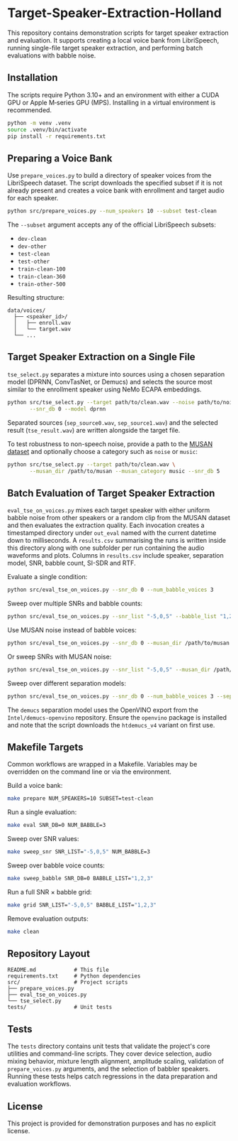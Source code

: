 # Target-Speaker-Extraction-Holland

This repository contains demonstration scripts for target speaker extraction and evaluation.
It supports creating a local voice bank from LibriSpeech, running single-file target
speaker extraction, and performing batch evaluations with babble noise.

## Installation

The scripts require Python 3.10+ and an environment with either a CUDA GPU or Apple M‑series
GPU (MPS).  Installing in a virtual environment is recommended.

```bash
python -m venv .venv
source .venv/bin/activate
pip install -r requirements.txt
```

## Preparing a Voice Bank

Use `prepare_voices.py` to build a directory of speaker voices from the LibriSpeech dataset.
The script downloads the specified subset if it is not already present and creates a voice
bank with enrollment and target audio for each speaker.

```bash
python src/prepare_voices.py --num_speakers 10 --subset test-clean
```

The `--subset` argument accepts any of the official LibriSpeech subsets:

- `dev-clean`
- `dev-other`
- `test-clean`
- `test-other`
- `train-clean-100`
- `train-clean-360`
- `train-other-500`

Resulting structure:

```
data/voices/
  ├── <speaker_id>/
  │   ├── enroll.wav
  │   └── target.wav
  └── ...
```

## Target Speaker Extraction on a Single File

`tse_select.py` separates a mixture into sources using a chosen separation model
(DPRNN, ConvTasNet, or Demucs) and selects the source most similar to the enrollment
speaker using NeMo ECAPA embeddings.

```bash
python src/tse_select.py --target path/to/clean.wav --noise path/to/noise.wav \
       --snr_db 0 --model dprnn
```

Separated sources (`sep_source0.wav`, `sep_source1.wav`) and the selected result
(`tse_result.wav`) are written alongside the target file.

To test robustness to non-speech noise, provide a path to the [MUSAN dataset](https://www.openslr.org/17)
and optionally choose a category such as `noise` or `music`:

```bash
python src/tse_select.py --target path/to/clean.wav \
       --musan_dir /path/to/musan --musan_category music --snr_db 5
```

## Batch Evaluation of Target Speaker Extraction

`eval_tse_on_voices.py` mixes each target speaker with either uniform babble noise from
other speakers or a random clip from the MUSAN dataset and then evaluates the extraction
quality. Each
invocation creates a timestamped directory under `out_eval` named with the
current datetime down to milliseconds. A `results.csv` summarising the runs is
written inside this directory along with one subfolder per run containing the
audio waveforms and plots. Columns in `results.csv` include speaker,
separation model, SNR, babble count, SI-SDR and RTF.

Evaluate a single condition:

```bash
python src/eval_tse_on_voices.py --snr_db 0 --num_babble_voices 3
```

Sweep over multiple SNRs and babble counts:

```bash
python src/eval_tse_on_voices.py --snr_list "-5,0,5" --babble_list "1,2,3"
```

Use MUSAN noise instead of babble voices:

```bash
python src/eval_tse_on_voices.py --snr_db 0 --musan_dir /path/to/musan --musan_category noise
```

Or sweep SNRs with MUSAN noise:

```bash
python src/eval_tse_on_voices.py --snr_list "-5,0,5" --musan_dir /path/to/musan
```

Sweep over different separation models:

```bash
python src/eval_tse_on_voices.py --snr_db 0 --num_babble_voices 3 --sep_models "dprnn,convtasnet,demucs"
```

The `demucs` separation model uses the OpenVINO export from the `Intel/demucs-openvino`
repository. Ensure the `openvino` package is installed and note that the script downloads
the `htdemucs_v4` variant on first use.

## Makefile Targets

Common workflows are wrapped in a Makefile.  Variables may be overridden on the command
line or via the environment.

Build a voice bank:

```bash
make prepare NUM_SPEAKERS=10 SUBSET=test-clean
```

Run a single evaluation:

```bash
make eval SNR_DB=0 NUM_BABBLE=3
```

Sweep over SNR values:

```bash
make sweep_snr SNR_LIST="-5,0,5" NUM_BABBLE=3
```

Sweep over babble voice counts:

```bash
make sweep_babble SNR_DB=0 BABBLE_LIST="1,2,3"
```

Run a full SNR × babble grid:

```bash
make grid SNR_LIST="-5,0,5" BABBLE_LIST="1,2,3"
```

Remove evaluation outputs:

```bash
make clean
```

## Repository Layout

```
README.md            # This file
requirements.txt     # Python dependencies
src/                 # Project scripts
├── prepare_voices.py
├── eval_tse_on_voices.py
└── tse_select.py
tests/               # Unit tests
```

## Tests

The `tests` directory contains unit tests that validate the project's core utilities and
command-line scripts. They cover device selection, audio mixing behavior, mixture length
alignment, amplitude scaling, validation of `prepare_voices.py` arguments, and the
selection of babbler speakers. Running these tests helps catch regressions in the data
preparation and evaluation workflows.

## License

This project is provided for demonstration purposes and has no explicit license.
